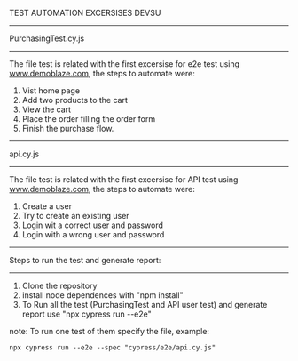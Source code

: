 TEST AUTOMATION EXCERSISES DEVSU

****************************
PurchasingTest.cy.js
****************************
The file test is related with the first excersise for e2e test using www.demoblaze.com, the steps to automate were:

1. Vist home page
2. Add two products to the cart
3. View the cart
4. Place the order filling the order form
5. Finish the purchase flow.

****************************
api.cy.js
****************************
The file test is related with the first excersise for API test using www.demoblaze.com, the steps to automate were:

1. Create a user
2. Try to create an existing user
3. Login wit a correct user and password
4. Login with a wrong user and password


********************************************
Steps to run the test and generate report:
********************************************
1. Clone the repository
2. install node dependences with "npm install"
3. To Run all the test (PurchasingTest and API user test) and generate report use "npx cypress run --e2e"

note: To run one test of them specify the file, example:

    npx cypress run --e2e --spec "cypress/e2e/api.cy.js"

